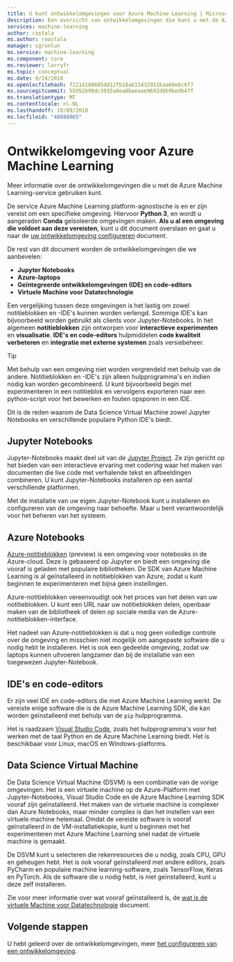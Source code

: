 ```yaml
---
title: U kunt ontwikkelomgevingen voor Azure Machine Learning | Microsoft Docs
description: Een overzicht van ontwikkelomgevingen die kunt u met de Azure Machine Learning-service. Python 3 is de enige vereiste voor uw ontwikkelomgeving, maar wordt u aangeraden ook Conda-omgevingen. Voor de ontwikkeling van hulpprogramma's, wordt aangeraden Jupyter Notebooks, Azure-notitieblokken en IDE-votingapplication-code-editors.
services: machine-learning
author: rastala
ms.author: roastala
manager: cgronlun
ms.service: machine-learning
ms.component: core
ms.reviewer: larryfr
ms.topic: conceptual
ms.date: 9/24/2018
ms.openlocfilehash: f221d160685dd12fb18a611432911baa60ebc6f7
ms.sourcegitcommit: 55952b90dc3935a8ea8baeaae9692dbb9bedb47f
ms.translationtype: MT
ms.contentlocale: nl-NL
ms.lasthandoff: 10/09/2018
ms.locfileid: "48888065"
---
```

# <a name="development-environment-for-azure-machine-learning"></a>Ontwikkelomgeving voor Azure Machine Learning 

Meer informatie over de ontwikkelomgevingen die u met de Azure Machine Learning-service gebruiken kunt. 

De service Azure Machine Learning platform-agnostische is en er zijn vereist om een specifieke omgeving. Hiervoor __Python 3__, en wordt u aangeraden __Conda__ geïsoleerde omgevingen maken. __Als u al een omgeving die voldoet aan deze vereisten__, kunt u dit document overslaan en gaat u naar de [uw ontwikkelomgeving configureren](how-to-configure-environment.md) document.

De rest van dit document worden de ontwikkelomgevingen die we aanbevelen:

* __Jupyter Notebooks__
* __Azure-laptops__
* __Geïntegreerde ontwikkelomgevingen (IDE) en code-editors__
* __Virtuele Machine voor Datatechnologie__

Een vergelijking tussen deze omgevingen is het lastig om zowel notitieblokken en -IDE's kunnen worden verlengd. Sommige IDE's kan bijvoorbeeld worden gebruikt als clients voor Jupyter-Notebooks. In het algemeen __notitieblokken__ zijn ontworpen voor __interactieve experimenten__ en __visualisatie__. __IDE's en code-editors__ hulpmiddelen __code kwaliteit verbeteren__ en __integratie met externe systemen__ zoals versiebeheer.

> [!TIP]
> Met behulp van een omgeving niet worden vergrendeld met behulp van de andere. Notitieblokken en -IDE's zijn alleen hulpprogramma's en indien nodig kan worden gecombineerd. U kunt bijvoorbeeld begin met experimenteren in een notitieblok en vervolgens exporteren naar een python-script voor het bewerken en fouten opsporen in een IDE.
>
> Dit is de reden waarom de Data Science Virtual Machine zowel Jupyter Notebooks en verschillende populaire Python IDE's biedt.

## <a name="jupyter-notebooks"></a>Jupyter Notebooks

Jupyter-Notebooks maakt deel uit van de [Jupyter Project](https://jupyter.org/). Ze zijn gericht op het bieden van een interactieve ervaring met codering waar het maken van documenten die live code met verhalende tekst en afbeeldingen combineren. U kunt Jupyter-Notebooks installeren op een aantal verschillende platformen.

Met de installatie van uw eigen Jupyter-Notebook kunt u installeren en configureren van de omgeving naar behoefte. Maar u bent verantwoordelijk voor het beheren van het systeem.

## <a name="azure-notebooks"></a>Azure Notebooks

[Azure-notitieblokken](https://notebooks.azure.com) (preview) is een omgeving voor notebooks in de Azure-cloud. Deze is gebaseerd op Jupyter en biedt een omgeving die vooraf is geladen met populaire bibliotheken. De SDK van Azure Machine Learning is al geïnstalleerd in notitieblokken van Azure, zodat u kunt beginnen te experimenteren met bijna geen instellingen.

Azure-notitieblokken vereenvoudigt ook het proces van het delen van uw notitieblokken. U kunt een URL naar uw notitieblokken delen, openbaar maken van de bibliotheek of delen op sociale media van de Azure-notitieblokken-interface.

Het nadeel van Azure-notitieblokken is dat u nog geen volledige controle over de omgeving en misschien niet mogelijk om aangepaste software die u nodig hebt te installeren. Het is ook een gedeelde omgeving, zodat uw laptops kunnen uitvoeren langzamer dan bij de installatie van een toegewezen Jupyter-Notebook.

## <a name="ides-and-code-editors"></a>IDE's en code-editors

Er zijn veel IDE en code-editors die met Azure Machine Learning werkt. De vereiste enige software die is de Azure Machine Learning SDK, die kan worden geïnstalleerd met behulp van de `pip` hulpprogramma.

Het is raadzaam [Visual Studio Code](https://code.visualstudio.com/), zoals het hulpprogramma's voor het werken met de taal Python en de Azure Machine Learning biedt. Het is beschikbaar voor Linux, macOS en Windows-platforms.

## <a name="data-science-virtual-machine"></a>Data Science Virtual Machine

De Data Science Virtual Machine (DSVM) is een combinatie van de vorige omgevingen. Het is een virtuele machine op de Azure-Platform met Jupyter-Notebooks, Visual Studio Code en de Azure Machine Learning SDK vooraf zijn geïnstalleerd. Het maken van de virtuele machine is complexer dan Azure Notebooks, maar minder complex is dan het instellen van een virtuele machine helemaal. Omdat de vereiste software is vooraf geïnstalleerd in de VM-installatiekopie, kunt u beginnen met het experimenteren met Azure Machine Learning snel nadat de virtuele machine is gemaakt.

De DSVM kunt u selecteren die rekenresources die u nodig, zoals CPU, GPU en geheugen hebt. Het is ook vooraf geïnstalleerd met andere editors, zoals PyCharm en populaire machine learning-software, zoals TensorFlow, Keras en PyTorch. Als de software die u nodig hebt, is niet geïnstalleerd, kunt u deze zelf installeren.

Zie voor meer informatie over wat vooraf geïnstalleerd is, de [wat is de virtuele Machine voor Datatechnologie](../data-science-virtual-machine/overview.md) document.

## <a name="next-steps"></a>Volgende stappen

U hebt geleerd over de ontwikkelomgevingen, meer [het configureren van een ontwikkelomgeving](how-to-configure-environment.md).

